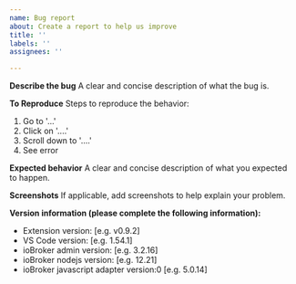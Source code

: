 ```yaml
---
name: Bug report
about: Create a report to help us improve
title: ''
labels: ''
assignees: ''

---
```


**Describe the bug**
A clear and concise description of what the bug is.

**To Reproduce**
Steps to reproduce the behavior:
1. Go to '...'
2. Click on '....'
3. Scroll down to '....'
4. See error

**Expected behavior**
A clear and concise description of what you expected to happen.

**Screenshots**
If applicable, add screenshots to help explain your problem.

**Version information (please complete the following information):**
 - Extension version: [e.g. v0.9.2]
 - VS Code version: [e.g. 1.54.1]
 - ioBroker admin version: [e.g. 3.2.16]
 - ioBroker nodejs version: [e.g. 12.21]
 - ioBroker javascript adapter version:0 [e.g. 5.0.14]
